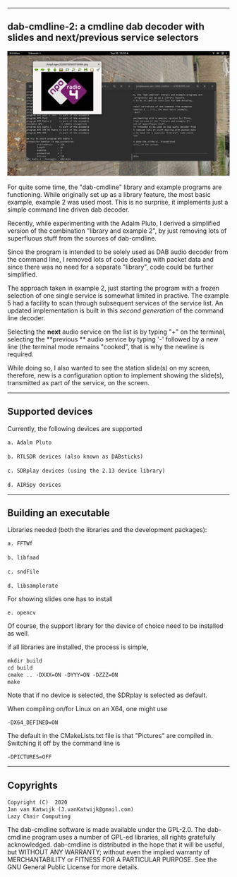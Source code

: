 
-------------------------------------------------------------------------
dab-cmdline-2:
a cmdline dab decoder with slides and next/previous service selectors
-------------------------------------------------------------------------

![dab-cmdline](/dab-cmdline.png?raw=true)

For quite some time, the "dab-cmdline" library and example programs are
functioning. While originally set up as a library feature,
the most basic example, example 2 was used most.
This is no surprise, it implements just a simple
command line driven dab decoder.

Recently, while experimenting  with the Adalm Pluto,
I derived a simplified version of the combination "library and example 2",
by just removing lots of superfluous stuff from the sources of dab-cmdline.

Since the program is intended to be solely used as DAB audio decoder from
the command line, I removed lots of code dealing with packet data
and since there was no need for a separate "library", code could
be further simplified.

The approach taken in example 2, just starting the program with a frozen
selection of one single service is somewhat limited in practive.
The example 5 had a facility to scan through subsequent services of the
service list. An updated implementation is built in this
*second generation* of the command line decoder.

Selecting the **next** audio service on the list is by typing "+"
on the terminal, selecting the **previous ** audio service by
typing '-' followed by a new line (the terminal mode remains "cooked",
that is why the newline is required.

While doing so, I also wanted to see the station slide(s) on my screen,
therefore, new is a configuration option to implement showing
the slide(s), transmitted as part of the service, on the screen. 

-------------------------------------------------------------------------
Supported devices
-------------------------------------------------------------------------

Currently, the following devices are supported

	a. Adalm Pluto

	b. RTLSDR devices (also known as DABsticks)

	c. SDRplay devices (using the 2.13 device library)

	d. AIRSpy devices

---------------------------------------------------------------------------
Building an executable
--------------------------------------------------------------------------

Libraries needed (both the libraries and the development packages):

	a. FFTWf

	b. libfaad

	c. sndFile

	d. libsamplerate

For showing slides one has to install

	e. opencv

Of course, the support library for the device of choice need to
be installed as well.

if all libraries are installed, the process is simple,

	mkdir build
	cd build
	cmake .. -DXXX=ON -DYYY=ON -DZZZ=ON
	make

Note that if no device is selected, the SDRplay is selected as default.

When compiling on/for Linux on an X64, one might use

	-DX64_DEFINED=ON

The default in the CMakeLists.txt file is that "Pictures" are compiled in.
Switching it off by the command line is

	-DPICTURES=OFF

-------------------------------------------------------------------------
Copyrights
-------------------------------------------------------------------------
	
	Copyright (C)  2020
	Jan van Katwijk (J.vanKatwijk@gmail.com)
	Lazy Chair Computing

The dab-cmdline software is made available under the GPL-2.0. The dab-cmdline program uses a number of GPL-ed libraries, all rights gratefully acknowledged.
dab-cmdline is distributed in the hope that it will be useful, but WITHOUT ANY WARRANTY; without even the implied warranty of MERCHANTABILITY or FITNESS FOR A PARTICULAR PURPOSE.
See the GNU General Public License for more details.

